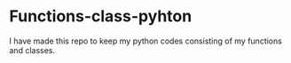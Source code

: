 # Functions-class-pyhton

I have made this repo to keep my python codes consisting of my functions and classes. 
